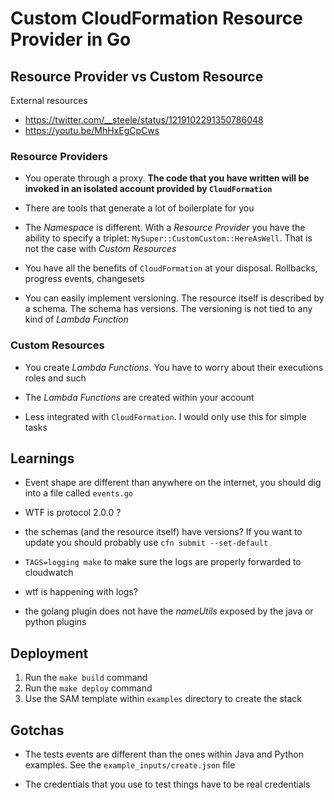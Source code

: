 # Custom CloudFormation Resource Provider in Go

## Resource Provider vs Custom Resource

External resources

- https://twitter.com/__steele/status/1219102291350786048
- https://youtu.be/MhHxEgCpCws

### Resource Providers

- You operate through a proxy. **The code that you have written will be invoked in an isolated account provided by `CloudFormation`**

- There are tools that generate a lot of boilerplate for you

- The _Namespace_ is different. With a _Resource Provider_ you have the ability to specify a triplet: `MySuper::CustomCustom::HereAsWell`.
  That is not the case with _Custom Resources_

- You have all the benefits of `CloudFormation` at your disposal. Rollbacks, progress events, changesets

- You can easily implement versioning. The resource itself is described by a schema. The schema has versions.
  The versioning is not tied to any kind of _Lambda Function_

### Custom Resources

- You create _Lambda Functions_. You have to worry about their executions roles and such

- The _Lambda Functions_ are created within your account

- Less integrated with `CloudFormation`. I would only use this for simple tasks

## Learnings

- Event shape are different than anywhere on the internet, you should dig into a file called `events.go`

- WTF is protocol 2.0.0 ?

- the schemas (and the resource itself) have versions? If you want to update you should probably use `cfn submit --set-default`

- `TAGS=logging make` to make sure the logs are properly forwarded to cloudwatch

- wtf is happening with logs?

- the golang plugin does not have the _nameUtils_ exposed by the java or python plugins

## Deployment

1. Run the `make build` command
2. Run the `make deploy` command
3. Use the SAM template within `examples` directory to create the stack

## Gotchas

- The tests events are different than the ones within Java and Python examples. See the `example_inputs/create.json` file

- The credentials that you use to test things have to be real credentials
